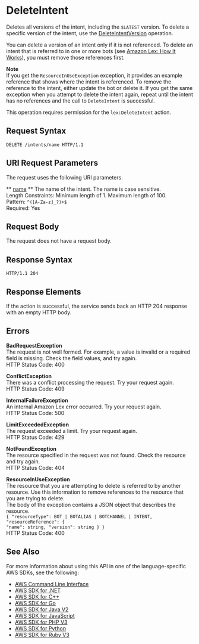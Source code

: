 # DeleteIntent<a name="API_DeleteIntent"></a>

Deletes all versions of the intent, including the `$LATEST` version\. To delete a specific version of the intent, use the [DeleteIntentVersion](API_DeleteIntentVersion.md) operation\.

 You can delete a version of an intent only if it is not referenced\. To delete an intent that is referred to in one or more bots \(see [Amazon Lex: How It Works](how-it-works.md)\), you must remove those references first\. 

**Note**  
 If you get the `ResourceInUseException` exception, it provides an example reference that shows where the intent is referenced\. To remove the reference to the intent, either update the bot or delete it\. If you get the same exception when you attempt to delete the intent again, repeat until the intent has no references and the call to `DeleteIntent` is successful\. 

 This operation requires permission for the `lex:DeleteIntent` action\. 

## Request Syntax<a name="API_DeleteIntent_RequestSyntax"></a>

```
DELETE /intents/name HTTP/1.1
```

## URI Request Parameters<a name="API_DeleteIntent_RequestParameters"></a>

The request uses the following URI parameters\.

 ** [name](#API_DeleteIntent_RequestSyntax) **   <a name="lex-DeleteIntent-request-name"></a>
The name of the intent\. The name is case sensitive\.   
Length Constraints: Minimum length of 1\. Maximum length of 100\.  
Pattern: `^([A-Za-z]_?)+$`   
Required: Yes

## Request Body<a name="API_DeleteIntent_RequestBody"></a>

The request does not have a request body\.

## Response Syntax<a name="API_DeleteIntent_ResponseSyntax"></a>

```
HTTP/1.1 204
```

## Response Elements<a name="API_DeleteIntent_ResponseElements"></a>

If the action is successful, the service sends back an HTTP 204 response with an empty HTTP body\.

## Errors<a name="API_DeleteIntent_Errors"></a>

 **BadRequestException**   
The request is not well formed\. For example, a value is invalid or a required field is missing\. Check the field values, and try again\.  
HTTP Status Code: 400

 **ConflictException**   
 There was a conflict processing the request\. Try your request again\.   
HTTP Status Code: 409

 **InternalFailureException**   
An internal Amazon Lex error occurred\. Try your request again\.  
HTTP Status Code: 500

 **LimitExceededException**   
The request exceeded a limit\. Try your request again\.  
HTTP Status Code: 429

 **NotFoundException**   
The resource specified in the request was not found\. Check the resource and try again\.  
HTTP Status Code: 404

 **ResourceInUseException**   
The resource that you are attempting to delete is referred to by another resource\. Use this information to remove references to the resource that you are trying to delete\.  
The body of the exception contains a JSON object that describes the resource\.  
 `{ "resourceType": BOT | BOTALIAS | BOTCHANNEL | INTENT,`   
 `"resourceReference": {`   
 `"name": string, "version": string } }`   
HTTP Status Code: 400

## See Also<a name="API_DeleteIntent_SeeAlso"></a>

For more information about using this API in one of the language\-specific AWS SDKs, see the following:
+  [ AWS Command Line Interface](https://docs.aws.amazon.com/goto/aws-cli/lex-models-2017-04-19/DeleteIntent) 
+  [ AWS SDK for \.NET](https://docs.aws.amazon.com/goto/DotNetSDKV3/lex-models-2017-04-19/DeleteIntent) 
+  [ AWS SDK for C\+\+](https://docs.aws.amazon.com/goto/SdkForCpp/lex-models-2017-04-19/DeleteIntent) 
+  [ AWS SDK for Go](https://docs.aws.amazon.com/goto/SdkForGoV1/lex-models-2017-04-19/DeleteIntent) 
+  [ AWS SDK for Java V2](https://docs.aws.amazon.com/goto/SdkForJavaV2/lex-models-2017-04-19/DeleteIntent) 
+  [ AWS SDK for JavaScript](https://docs.aws.amazon.com/goto/AWSJavaScriptSDK/lex-models-2017-04-19/DeleteIntent) 
+  [ AWS SDK for PHP V3](https://docs.aws.amazon.com/goto/SdkForPHPV3/lex-models-2017-04-19/DeleteIntent) 
+  [ AWS SDK for Python](https://docs.aws.amazon.com/goto/boto3/lex-models-2017-04-19/DeleteIntent) 
+  [ AWS SDK for Ruby V3](https://docs.aws.amazon.com/goto/SdkForRubyV3/lex-models-2017-04-19/DeleteIntent) 
